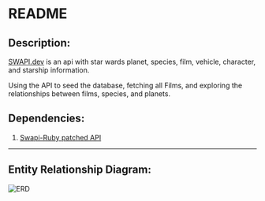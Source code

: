 # README
## Description:
[SWAPI.dev](https://swapi.dev/) is an api with star wards planet, species, film, vehicle, character, and starship information.

Using the API to seed the database, fetching all Films, and exploring the relationships between films, species, and planets.

## Dependencies:
1. [Swapi-Ruby patched API](https://github.com/Brodur/swapi-ruby/tree/patch-1)

----------
## Entity Relationship Diagram:
![ERD](https://i.imgur.com/u5GMmsK.png)


